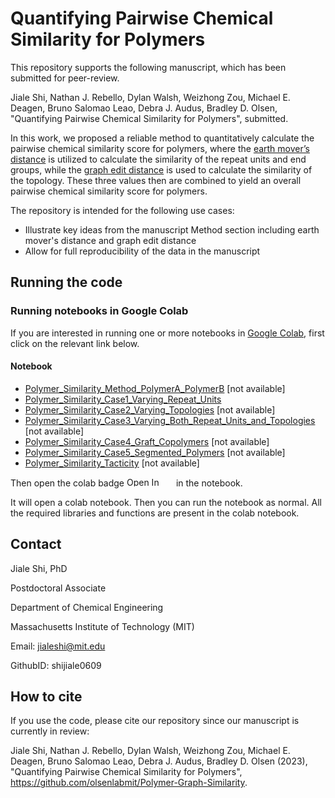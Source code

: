 # Quantifying Pairwise Chemical Similarity for Polymers


This repository supports the following manuscript, which has been submitted for peer-review.

Jiale Shi, Nathan J. Rebello, Dylan Walsh, Weizhong Zou, Michael E. Deagen, Bruno Salomao Leao, Debra J. Audus, Bradley D. Olsen, "Quantifying Pairwise Chemical Similarity for Polymers", submitted.

In this work, we proposed a reliable method to quantitatively calculate the pairwise chemical similarity score for polymers, where the [earth mover’s distance](https://en.wikipedia.org/wiki/Earth_mover%27s_distance) is utilized to calculate the similarity of the repeat units and end groups, while the [graph edit distance](https://en.wikipedia.org/wiki/Graph_edit_distance) is used to calculate the similarity of the topology. These three values then are combined to yield an overall pairwise chemical similarity score for polymers.

The repository is intended for the following use cases:

- Illustrate key ideas from the manuscript Method section including earth mover's distance and graph edit distance
- Allow for full reproducibility of the data in the manuscript

## Running the code

### Running notebooks in Google Colab

If you are interested in running one or more notebooks in [Google Colab](https://colab.research.google.com/), first click on the relevant link below.

#### Notebook
- [Polymer_Similarity_Method_PolymerA_PolymerB]() [not available]
- [Polymer_Similarity_Case1_Varying_Repeat_Units](./notebook/Polymer_Similarity_Case1_Varying_Repeat_Units.ipynb)
- [Polymer_Similarity_Case2_Varying_Topologies]() [not available]
- [Polymer_Similarity_Case3_Varying_Both_Repeat_Units_and_Topologies]() [not available]
- [Polymer_Similarity_Case4_Graft_Copolymers]() [not available]
- [Polymer_Similarity_Case5_Segmented_Polymers]() [not available]
- [Polymer_Similarity_Tacticity]() [not available]

Then open the colab badge <img src="https://colab.research.google.com/assets/colab-badge.svg" alt="Open In Colab" width="75" height="15"/> in the notebook.

It will open a colab notebook. Then you can run the notebook as normal. All the required libraries and functions are present in the colab notebook.



## Contact

Jiale Shi, PhD  

Postdoctoral Associate  

Department of Chemical Engineering 

Massachusetts Institute of Technology (MIT) 

Email: jialeshi@mit.edu  

GithubID: shijiale0609  
 

## How to cite

If you use the code, please cite our repository since our manuscript is currently in review:

Jiale Shi, Nathan J. Rebello, Dylan Walsh, Weizhong Zou, Michael E. Deagen, Bruno Salomao Leao, Debra J. Audus, Bradley D. Olsen (2023), "Quantifying Pairwise Chemical Similarity for Polymers", https://github.com/olsenlabmit/Polymer-Graph-Similarity.

